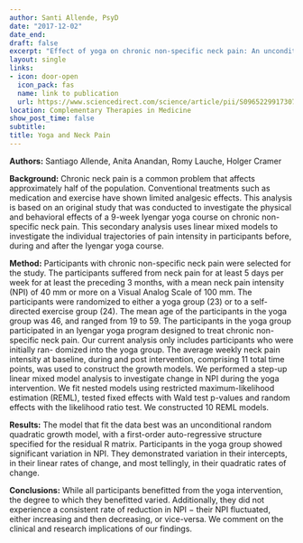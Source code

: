 ```yaml
---
author: Santi Allende, PsyD
date: "2017-12-02"
date_end:
draft: false
excerpt: "Effect of yoga on chronic non-specific neck pain: An unconditional growth model"
layout: single
links:
- icon: door-open
  icon_pack: fas
  name: link to publication
  url: https://www.sciencedirect.com/science/article/pii/S096522991730715X
location: Complementary Therapies in Medicine
show_post_time: false
subtitle:
title: Yoga and Neck Pain
---
```


**Authors:** Santiago Allende, Anita Anandan, Romy Lauche, Holger Cramer

**Background:** Chronic neck pain is a common problem that affects approximately half of the population. Conventional treatments such as medication and exercise have shown limited analgesic effects. This analysis is based on an original study that was conducted to investigate the physical and behavioral effects of a 9-week Iyengar yoga course on chronic non-specific neck pain. This secondary analysis uses linear mixed models to investigate the individual trajectories of pain intensity in participants before, during and after the Iyengar yoga course.

**Method:** Participants with chronic non-specific neck pain were selected for the study. The participants suffered from neck pain for at least 5 days per week for at least the preceding 3 months, with a mean neck pain intensity (NPI) of 40 mm or more on a Visual Analog Scale of 100 mm. The participants were randomized to either a yoga group (23) or to a self-directed exercise group (24). The mean age of the participants in the yoga group was 46, and ranged from 19 to 59. The participants in the yoga group participated in an Iyengar yoga program designed to treat chronic non-specific neck pain. Our current analysis only includes participants who were initially ran- domized into the yoga group. The average weekly neck pain intensity at baseline, during and post intervention, comprising 11 total time points, was used to construct the growth models. We performed a step-up linear mixed model analysis to investigate change in NPI during the yoga intervention. We fit nested models using restricted maximum-likelihood estimation (REML), tested fixed effects with Wald test p-values and random effects with the likelihood ratio test. We constructed 10 REML models.

**Results:** The model that fit the data best was an unconditional random quadratic growth model, with a first-order auto-regressive structure specified for the residual R matrix. Participants in the yoga group showed significant variation in NPI. They demonstrated variation in their intercepts, in their linear rates of change, and most tellingly, in their quadratic rates of change.

**Conclusions:** While all participants benefitted from the yoga intervention, the degree to which they benefitted varied. Additionally, they did not experience a consistent rate of reduction in NPI − their NPI fluctuated, either increasing and then decreasing, or vice-versa. We comment on the clinical and research implications of our findings.

